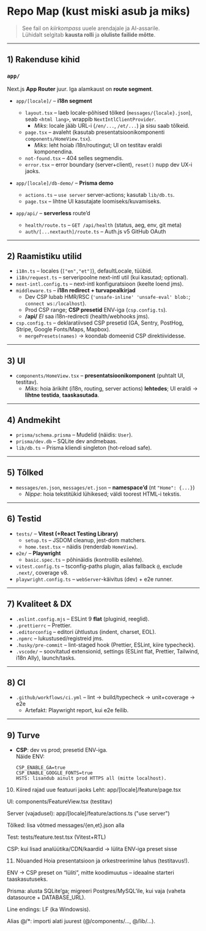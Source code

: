 # Repo Map (kust miski asub ja miks)

> See fail on _kiirkompass_ uuele arendajale ja AI-assarile.  
> Lühidalt selgitab **kausta rolli** ja **oluliste failide mõtte**.

---

## 1) Rakenduse kihid

### `app/`

Next.js **App Router** juur. Iga alamkaust on **route segment**.

- `app/[locale]/` – **i18n segment**
  - `layout.tsx` – laeb locale-põhised tõlked (`messages/{locale}.json`), seab `<html lang>`, wrappib `NextIntlClientProvider`.
    - _Miks_: locale jääb URL-i (`/en/...`, `/et/...`) ja sisu saab tõlkeid.
  - `page.tsx` – avaleht (kasutab presentatsioonikomponenti `components/HomeView.tsx`).
    - _Miks_: leht hoiab i18n/routingut; UI on testitav eraldi komponendina.
  - `not-found.tsx` – 404 selles segmendis.
  - `error.tsx` – error boundary (server+client), `reset()` nupp dev UX-i jaoks.

- `app/[locale]/db-demo/` – **Prisma demo**
  - `actions.ts` – `use server` server-actions; kasutab `lib/db.ts`.
  - `page.tsx` – lihtne UI kasutajate loomiseks/kuvamiseks.

- `app/api/` – **serverless** route’d
  - `health/route.ts` – `GET /api/health` (status, aeg, env, git meta)
  - `auth/[...nextauth]/route.ts` – Auth.js v5 GitHub OAuth

---

## 2) Raamistiku utilid

- `i18n.ts` – locales (`["en","et"]`), defaultLocale, tüübid.
- `i18n/request.ts` – serveripoolne next-intl util (kui kasutad; optional).
- `next-intl.config.ts` – next-intl konfiguratsioon (keelte loend jms).
- `middleware.ts` – **i18n redirect + turvapealkirjad**
  - Dev CSP lubab HMR/RSC (`'unsafe-inline' 'unsafe-eval' blob:`; `connect ws:/localhost`).
  - Prod CSP range; **CSP presetid** ENV-iga (`csp.config.ts`).
  - **/api/** _EI_ saa i18n-redirecti (health/webhooks jms).
- `csp.config.ts` – deklaratiivsed CSP presetid (GA, Sentry, PostHog, Stripe, Google Fonts/Maps, Mapbox).
  - `mergePresets(names)` → koondab domeenid CSP direktiividesse.

---

## 3) UI

- `components/HomeView.tsx` – **presentatsioonikomponent** (puhtalt UI, testitav).
  - _Miks_: hoia ärikiht (i18n, routing, server actions) **lehtedes**; UI eraldi → **lihtne testida**, **taaskasutada**.

---

## 4) Andmekiht

- `prisma/schema.prisma` – Mudelid (näidis: `User`).
- `prisma/dev.db` – SQLite dev andmebaas.
- `lib/db.ts` – Prisma kliendi singleton (hot-reload safe).

---

## 5) Tõlked

- `messages/en.json`, `messages/et.json` – **namespace’d** (nt `"Home": {...}`)
  - _Nippe_: hoia tekstitükid lühikesed; väldi toorest HTML-i tekstis.

---

## 6) Testid

- `tests/` – **Vitest (+React Testing Library)**
  - `setup.ts` – JSDOM cleanup, jest-dom matchers.
  - `home.test.tsx` – näidis (renderdab `HomeView`).
- `e2e/` – **Playwright**
  - `basic.spec.ts` – põhinäidis (kontrollib esilehte).
- `vitest.config.ts` – tsconfig-paths plugin, alias fallback `@`, exclude `.next/`, coverage v8.
- `playwright.config.ts` – `webServer`-käivitus (dev) + e2e runner.

---

## 7) Kvaliteet & DX

- `.eslint.config.mjs` – ESLint 9 **flat** (pluginid, reeglid).
- `.prettierrc` – Prettier.
- `.editorconfig` – editori ühtlustus (indent, charset, EOL).
- `.npmrc` – lukustused/registreid jms.
- `.husky/pre-commit` – lint-staged hook (Prettier, ESLint, kiire typecheck).
- `.vscode/` – soovitatud extensionid, settings (ESLint flat, Prettier, Tailwind, i18n Ally), launch/tasks.

---

## 8) CI

- `.github/workflows/ci.yml` – lint → build/typecheck → unit+coverage → e2e
  - Artefakt: Playwright report, kui e2e feilib.

---

## 9) Turve

- **CSP**: dev vs prod; presetid ENV-iga.  
   Näide ENV:
  ```env
  CSP_ENABLE_GA=true
  CSP_ENABLE_GOOGLE_FONTS=true
  HSTS: lisandub ainult prod HTTPS all (mitte localhost).
  ```

10. Kiired rajad uue featuuri jaoks
    Leht: app/[locale]/feature/page.tsx

UI: components/FeatureView.tsx (testitav)

Server (vajadusel): app/[locale]/feature/actions.ts ("use server")

Tõlked: lisa võtmed messages/{en,et}.json alla

Test: tests/feature.test.tsx (Vitest+RTL)

CSP: kui lisad analüütika/CDN/kaardid → lülita ENV-iga preset sisse

11. Nõuanded
    Hoia presentatsioon ja orkestreerimine lahus (testitavus!).

ENV -> CSP preset on “lüliti”, mitte koodimuutus – ideaalne starteri taaskasutuseks.

Prisma: alusta SQLite’ga; migreeri Postgres/MySQL’ile, kui vaja (vaheta datasource + DATABASE_URL).

Line endings: LF (ka Windowsis).

Alias @/\*: importi alati juurest (@/components/…, @/lib/…).
